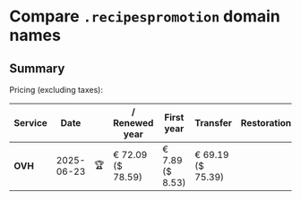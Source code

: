 # Compare `.recipespromotion` domain names

## Summary

Pricing (excluding taxes):

| Service | Date |  | / Renewed year | First year | Transfer | Restoration |
|--|--|--|--|--|--|--|
| **OVH** | 2025-06-23 | 🏆 | € 72.09<br>($ 78.59) | € 7.89<br>($ 8.53) | € 69.19<br>($ 75.39) |  |
